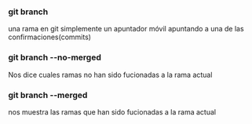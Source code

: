 ### git branch
una rama en git simplemente un apuntador móvil apuntando a una de las confirmaciones(commits)

### git branch --no-merged
Nos dice cuales ramas no han sido fucionadas a la rama actual

### git branch --merged
nos muestra las ramas que han sido fucionadas a la rama actual